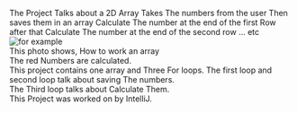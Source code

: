 The Project Talks about a 2D Array
Takes The numbers from the user Then saves them in an array
Calculate The number at the end of the first Row after that Calculate  The number at the end of the second row ... etc                               
![for example](https://github.com/abanoubwagim/The_sum_of_secondary_diameter/assets/149309638/267aabc1-8e31-4d06-b466-f19c3d45af8f)                   
This photo shows,  How to work an array                              
The red Numbers are calculated.                        
This project contains one array and Three For loops.      The first loop and second loop talk about saving The numbers.                     
The Third loop talks about Calculate Them.                       
This Project was worked on by IntelliJ.
